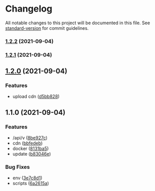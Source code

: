 # Changelog

All notable changes to this project will be documented in this file. See [standard-version](https://github.com/conventional-changelog/standard-version) for commit guidelines.

### [1.2.2](https://github.com/Saber2pr/blog-ssr/compare/v1.2.1...v1.2.2) (2021-09-04)

### [1.2.1](https://github.com/Saber2pr/blog-ssr/compare/v1.2.0...v1.2.1) (2021-09-04)

## [1.2.0](https://github.com/Saber2pr/blog-ssr/compare/v1.1.0...v1.2.0) (2021-09-04)


### Features

* upload cdn ([d5bb828](https://github.com/Saber2pr/blog-ssr/commit/d5bb8286abd6cf6c566ae41e47b0e6ad8cdeac47))

## 1.1.0 (2021-09-04)


### Features

* /api/v ([8be927c](https://github.com/Saber2pr/blog-ssr/commit/8be927cee7dee7553cead16ab4c29967920e60df))
* cdn ([bbfedeb](https://github.com/Saber2pr/blog-ssr/commit/bbfedeb59844b60963fb22da9ab4834074679e08))
* docker ([8131ba5](https://github.com/Saber2pr/blog-ssr/commit/8131ba569d61bda484c8a01c5a17836ea2ae9c7a))
* update ([b83046e](https://github.com/Saber2pr/blog-ssr/commit/b83046e6a735ddbac0d07220030fd3b6e9003f0b))


### Bug Fixes

* env ([3e7c8d1](https://github.com/Saber2pr/blog-ssr/commit/3e7c8d1ab6c0d959f74a9dc1fa29e7c9f88dfc7f))
* scripts ([6a2615a](https://github.com/Saber2pr/blog-ssr/commit/6a2615a368b8474aec337c7c96307573db6e6c4b))
